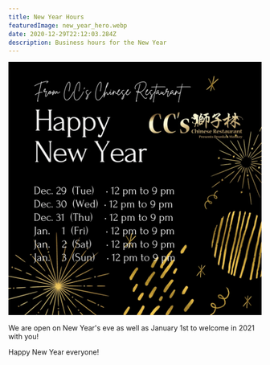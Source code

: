 ```yaml
---
title: New Year Hours
featuredImage: new_year_hero.webp
date: 2020-12-29T22:12:03.284Z
description: Business hours for the New Year
---
```


![](new_year_hero.webp "Our New Year Hours")

We are open on New Year's eve as well as January 1st to welcome in 2021 with you!

Happy New Year everyone!